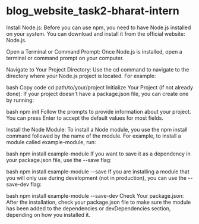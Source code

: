# blog_website_task2-bharat-intern
Install Node.js:
Before you can use npm, you need to have Node.js installed on your system. You can download and install it from the official website: Node.js.

Open a Terminal or Command Prompt:
Once Node.js is installed, open a terminal or command prompt on your computer.

Navigate to Your Project Directory:
Use the cd command to navigate to the directory where your Node.js project is located. For example:

bash
Copy code
cd path/to/your/project
Initialize Your Project (if not already done):
If your project doesn't have a package.json file, you can create one by running:

bash
npm init
Follow the prompts to provide information about your project. You can press Enter to accept the default values for most fields.

Install the Node Module:
To install a Node module, you use the npm install command followed by the name of the module. For example, to install a module called example-module, run:

bash
npm install example-module
If you want to save it as a dependency in your package.json file, use the --save flag:

bash
npm install example-module --save
If you are installing a module that you will only use during development (not in production), you can use the --save-dev flag:

bash
npm install example-module --save-dev
Check Your package.json:
After the installation, check your package.json file to make sure the module has been added to the dependencies or devDependencies section, depending on how you installed it.
